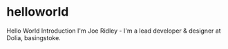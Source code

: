 # helloworld
Hello World Introduction
I'm Joe Ridley - I'm a lead developer & designer at Dolia, basingstoke.
